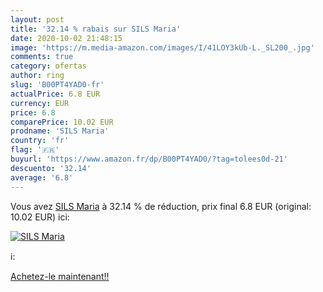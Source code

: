 ```yaml
---
layout: post
title: '32.14 % rabais sur SILS Maria'
date: 2020-10-02 21:48:15
image: 'https://m.media-amazon.com/images/I/41LOY3kUb-L._SL200_.jpg'
comments: true
category: ofertas
author: ring
slug: 'B00PT4YAD0-fr'
actualPrice: 6.8 EUR
currency: EUR
price: 6.8
comparePrice: 10.02 EUR
prodname: 'SILS Maria'
country: 'fr'
flag: '🇫🇷'
buyurl: 'https://www.amazon.fr/dp/B00PT4YAD0/?tag=tolees0d-21'
descuento: '32.14'
average: '6.8'
---
```


Vous avez [SILS Maria](https://www.amazon.fr/dp/B00PT4YAD0/?tag=tolees0d-21)  à  32.14 % de réduction, prix final  6.8 EUR (original: 10.02 EUR) ici:

[![SILS Maria](https://m.media-amazon.com/images/I/41LOY3kUb-L._SL200_.jpg)](https://www.amazon.fr/dp/B00PT4YAD0/?tag=tolees0d-21)

ℹ️:


[Achetez-le maintenant!!](https://www.amazon.fr/dp/B00PT4YAD0/?tag=tolees0d-21)
